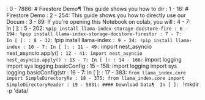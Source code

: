  : 0 - 7886: # Firestore Demo¶  This guide shows you how to dir
   : 1 - 16: # Firestore Demo
   : 2 - 254: This guide shows you how to directly use our Docum
   : 3 - 89: If you're opening this Notebook on colab, you will
   : 4 - 7: In [ ]:
   : 5 - 202: ``` %pip install llama-index-storage-docstore-fire
   : 6 - 194: %pip install llama-index-storage-docstore-firestor
   : 7 - 7: In [ ]:
   : 8 - 32: ``` !pip install llama-index ```
   : 9 - 24: !pip install llama-index
   : 10 - 7: In [ ]:
   : 11 - 49: ``` import nest_asyncio  nest_asyncio.apply() ```
   : 12 - 41: import nest_asyncio  nest_asyncio.apply()
   : 13 - 7: In [ ]:
   : 14 - 166: ``` import logging import sys  logging.basicConfig
   : 15 - 158: import logging import sys  logging.basicConfig(str
   : 16 - 7: In [ ]:
   : 17 - 383: ``` from llama_index.core import SimpleDirectoryRe
   : 18 - 375: from llama_index.core import SimpleDirectoryReader
   : 19 - 5831: #### Download Data¶  In [ ]:  ``` !mkdir -p 'data/